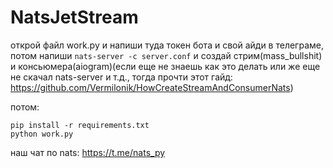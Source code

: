 # NatsJetStream

открой файл work.py и напиши туда токен бота и свой айди в телеграме, потом напиши `nats-server -c server.conf` и создай стрим(mass_bullshit) и консьюмера(aiogram)(если еще не знаешь как это делать или же еще не скачал nats-server и т.д., тогда прочти этот гайд: https://github.com/Vermilonik/HowCreateStreamAndConsumerNats)

потом:
```
pip install -r requirements.txt
python work.py
```

наш чат по nats: https://t.me/nats_py
